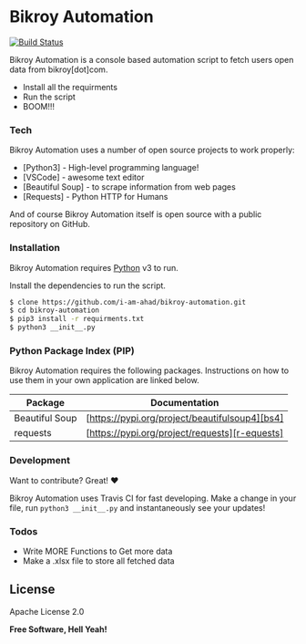 # Bikroy Automation

[![Build Status](https://travis-ci.org/i-am-ahad/bikroy-automation.svg?branch=master)](https://travis-ci.org/i-am-ahad/bikroy-automation)

Bikroy Automation is a console based automation script to fetch users open data from bikroy[dot]com.

  - Install all the requirments
  - Run the script
  - BOOM!!!

### Tech

Bikroy Automation uses a number of open source projects to work properly:

* [Python3] - High-level programming language!
* [VSCode] - awesome text editor
* [Beautiful Soup] - to scrape information from web pages
* [Requests] - Python HTTP for Humans


And of course Bikroy Automation itself is open source with a public repository on GitHub.

### Installation

Bikroy Automation requires [Python](https://python.org/) v3 to run.

Install the dependencies to run the script.

```sh
$ clone https://github.com/i-am-ahad/bikroy-automation.git
$ cd bikroy-automation
$ pip3 install -r requirments.txt
$ python3 __init__.py
```

### Python Package Index (PIP)

Bikroy Automation requires the following packages. Instructions on how to use them in your own application are linked below.

| Package | Documentation |
| ------ | ------ |
| Beautiful Soup | [https://pypi.org/project/beautifulsoup4][bs4] |
| requests | [https://pypi.org/project/requests][r-equests] |



### Development

Want to contribute? Great! :heart:

Bikroy Automation uses Travis CI for fast developing.
Make a change in your file, run ```python3 __init__.py``` and instantaneously see your updates!

### Todos

 - Write MORE Functions to Get more data
 - Make a .xlsx file to store all fetched data

License
----

Apache License 2.0

[](images/LICENSE.png)


**Free Software, Hell Yeah!**

[//]: # (These are reference links used in the body of this note and get stripped out when the markdown processor does its job. There is no need to format nicely because it shouldn't be seen. Thanks SO - http://stackoverflow.com/questions/4823468/store-comments-in-markdown-syntax)


   [bs4]: <https://pypi.org/project/beautifulsoup4>
   [r-equests]: <https://pypi.org/project/requests>
